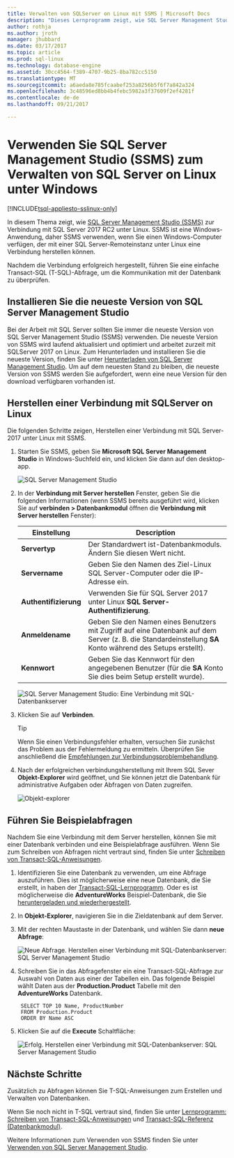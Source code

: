 ```yaml
---
title: Verwalten von SQLServer on Linux mit SSMS | Microsoft Docs
description: "Dieses Lernprogramm zeigt, wie SQL Server Management Studio unter Windows zur Verbindung mit SQL Server auf dem Linux ausgeführt wird."
author: rothja
ms.author: jroth
manager: jhubbard
ms.date: 03/17/2017
ms.topic: article
ms.prod: sql-linux
ms.technology: database-engine
ms.assetid: 30cc4564-f389-4707-9b25-8ba782cc5150
ms.translationtype: MT
ms.sourcegitcommit: a6aeda8e785fcaabef253a8256b5f6f7a842a324
ms.openlocfilehash: 3c48596ed8bb4b4febc5982a3f37609f2ef4281f
ms.contentlocale: de-de
ms.lasthandoff: 09/21/2017

---
```

# <a name="use-sql-server-management-studio-ssms-on-windows-to-manage-sql-server-on-linux"></a>Verwenden Sie SQL Server Management Studio (SSMS) zum Verwalten von SQL Server on Linux unter Windows

[!INCLUDE[tsql-appliesto-sslinux-only](../includes/tsql-appliesto-sslinux-only.md)]

In diesem Thema zeigt, wie [SQL Server Management Studio (SSMS)](/sql-docs/docs/ssms/download-sql-server-management-studio-ssms) zur Verbindung mit SQL Server 2017 RC2 unter Linux. SSMS ist eine Windows-Anwendung, daher SSMS verwenden, wenn Sie einen Windows-Computer verfügen, der mit einer SQL Server-Remoteinstanz unter Linux eine Verbindung herstellen können. 

Nachdem die Verbindung erfolgreich hergestellt, führen Sie eine einfache Transact-SQL (T-SQL)-Abfrage, um die Kommunikation mit der Datenbank zu überprüfen.

## <a name="install-the-newest-version-of-sql-server-management-studio"></a>Installieren Sie die neueste Version von SQL Server Management Studio

Bei der Arbeit mit SQL Server sollten Sie immer die neueste Version von SQL Server Management Studio (SSMS) verwenden. Die neueste Version von SSMS wird laufend aktualisiert und optimiert und arbeitet zurzeit mit SQLServer 2017 on Linux. Zum Herunterladen und installieren Sie die neueste Version, finden Sie unter [Herunterladen von SQL Server Management Studio](/sql-docs/docs/ssms/download-sql-server-management-studio-ssms). Um auf dem neuesten Stand zu bleiben, die neueste Version von SSMS werden Sie aufgefordert, wenn eine neue Version für den download verfügbaren vorhanden ist. 

## <a name="connect-to-sql-server-on-linux"></a>Herstellen einer Verbindung mit SQLServer on Linux

Die folgenden Schritte zeigen, Herstellen einer Verbindung mit SQL Server-2017 unter Linux mit SSMS.

1. Starten Sie SSMS, geben Sie **Microsoft SQL Server Management Studio** in Windows-Suchfeld ein, und klicken Sie dann auf den desktop-app.

    ![SQL Server Management Studio](./media/sql-server-linux-develop-use-ssms/ssms.png)

2. In der **Verbindung mit Server herstellen** Fenster, geben Sie die folgenden Informationen (wenn SSMS bereits ausgeführt wird, klicken Sie auf **verbinden > Datenbankmodul** öffnen die **Verbindung mit Server herstellen** Fenster):

   | Einstellung | Description |
   |-----|-----|
   | **Servertyp** | Der Standardwert ist-Datenbankmoduls. Ändern Sie diesen Wert nicht. |
   | **Servername** | Geben Sie den Namen des Ziel-Linux SQL Server-Computer oder die IP-Adresse ein. |
   | **Authentifizierung** | Verwenden Sie für SQL Server 2017 unter Linux **SQL Server-Authentifizierung**. |
   | **Anmeldename** | Geben Sie den Namen eines Benutzers mit Zugriff auf eine Datenbank auf dem Server (z. B. die Standardeinstellung **SA** Konto während des Setups erstellt). |
   | **Kennwort** | Geben Sie das Kennwort für den angegebenen Benutzer (für die **SA** Konto Sie dies beim Setup erstellt wurde). |

    ![SQL Server Management Studio: Eine Verbindung mit SQL-Datenbankserver](./media/sql-server-linux-develop-use-ssms/connect.png)

3. Klicken Sie auf **Verbinden**.

    > [!TIP]
    > Wenn Sie einen Verbindungsfehler erhalten, versuchen Sie zunächst das Problem aus der Fehlermeldung zu ermitteln. Überprüfen Sie anschließend die [Empfehlungen zur Verbindungsproblembehandlung](sql-server-linux-troubleshooting-guide.md#connection).
 
5. Nach der erfolgreichen verbindungsherstellung mit Ihrem SQL Sever **Objekt-Explorer** wird geöffnet, und Sie können jetzt die Datenbank für administrative Aufgaben oder Abfragen von Daten zugreifen.
 
     ![Objekt-explorer](./media/sql-server-linux-develop-use-ssms/object-explorer.png)
     
## <a name="run-sample-queries"></a>Führen Sie Beispielabfragen

Nachdem Sie eine Verbindung mit dem Server herstellen, können Sie mit einer Datenbank verbinden und eine Beispielabfrage ausführen. Wenn Sie zum Schreiben von Abfragen nicht vertraut sind, finden Sie unter [Schreiben von Transact-SQL-Anweisungen](/sql-docs/docs/t-sql/tutorial-writing-transact-sql-statements).

1. Identifizieren Sie eine Datenbank zu verwenden, um eine Abfrage auszuführen. Dies ist möglicherweise eine neue Datenbank, die Sie erstellt, in haben der [Transact-SQL-Lernprogramm](/sql-docs/docs/t-sql/tutorial-writing-transact-sql-statements). Oder es ist möglicherweise die **AdventureWorks** Beispiel-Datenbank, die Sie [heruntergeladen und wiederhergestellt](sql-server-linux-migrate-restore-database.md).
2. In **Objekt-Explorer**, navigieren Sie in die Zieldatenbank auf dem Server.
2. Mit der rechten Maustaste in der Datenbank, und wählen Sie dann **neue Abfrage**:

    ![Neue Abfrage. Herstellen einer Verbindung mit SQL-Datenbankserver: SQL Server Management Studio](./media/sql-server-linux-develop-use-ssms/new-query.png)

3. Schreiben Sie in das Abfragefenster ein eine Transact-SQL-Abfrage zur Auswahl von Daten aus einer der Tabellen ein. Das folgende Beispiel wählt Daten aus der **Production.Product** Tabelle mit den **AdventureWorks** Datenbank.

        SELECT TOP 10 Name, ProductNumber
        FROM Production.Product
        ORDER BY Name ASC

4. Klicken Sie auf die **Execute** Schaltfläche:

    ![Erfolg. Herstellen einer Verbindung mit SQL-Datenbankserver: SQL Server Management Studio](./media/sql-server-linux-develop-use-ssms/execute-query.png)

## <a name="next-steps"></a>Nächste Schritte

Zusätzlich zu Abfragen können Sie T-SQL-Anweisungen zum Erstellen und Verwalten von Datenbanken.

Wenn Sie noch nicht in T-SQL vertraut sind, finden Sie unter [Lernprogramm: Schreiben von Transact-SQL-Anweisungen](/sql-docs/docs/t-sql/tutorial-writing-transact-sql-statements) und [Transact-SQL-Referenz (Datenbankmodul)](https://msdn.microsoft.com/library/bb510741.aspx).

Weitere Informationen zum Verwenden von SSMS finden Sie unter [Verwenden von SQL Server Management Studio](https://msdn.microsoft.com/library/ms174173.aspx).

